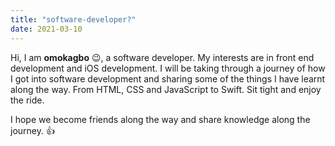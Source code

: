 ```yaml
---
title: "software-developer?"
date: 2021-03-10
---
```




Hi, I am **omokagbo** :wink:, a software developer.
My interests are in front end development and iOS development.
I will be taking through a journey of how I got into software development and sharing some of the things I have learnt along the way.
From HTML, CSS and JavaScript to Swift. 
Sit tight and enjoy the ride.

I hope we become friends along the way and share knowledge along the journey. :+1:
